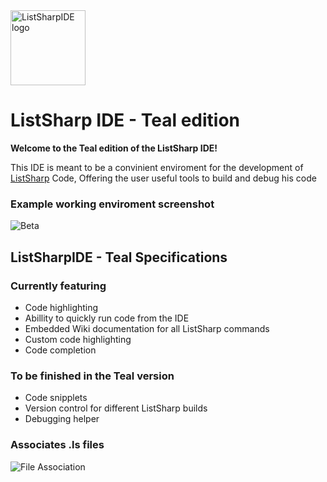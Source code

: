 <img src="http://yoram.de/listsharpIDE.svg" alt="ListSharpIDE logo" height="120">

# ListSharp IDE - Teal edition

**Welcome to the Teal edition of the ListSharp IDE!**

This IDE is meant to be a convinient enviroment for the development of [ListSharp](https://github.com/timopomer/ListSharp) Code, Offering the user useful tools to build and debug his code

### Example working enviroment screenshot

![Beta](http://i.imgur.com/mwTwuEO.png)

## ListSharpIDE - Teal Specifications

### Currently featuring

* Code highlighting
* Abillity to quickly run code from the IDE
* Embedded Wiki documentation for all ListSharp commands
* Custom code highlighting
* Code completion

### To be finished in the Teal version
* Code snipplets
* Version control for different ListSharp builds
* Debugging helper

### Associates .ls files
![File Association](http://puu.sh/lSDir/5497c7ae40.png)
